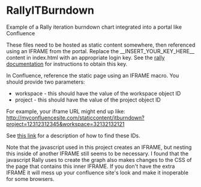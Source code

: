 # RallyITBurndown
Example of a Rally iteration burndown chart integrated into a portal like Confluence

These files need to be hosted as static content somewhere, then referenced using an IFRAME from the portal. 
Replace the \_\_INSERT_YOUR_KEY_HERE\_\_ content in index.html with an appropriate login key.  See the [rally documentation](https://help.rallydev.com/loginkey)
for instructions to obtain this key.

In Confluence, reference the static page using an IFRAME macro.  You should provide two parameters:
*  workspace - this should have the value of the workspace object ID
*  project - this should have the value of the project object ID

For example, your iframe URL might end up like: http://myconfluencesite.com/staticcontent/itburndown?project=12312312345&workspace=32132132121

See [this link](http://stackoverflow.com/questions/18830709/find-workspace-an-project-oid) for a description of how to find these IDs.

Note that the javascript used in this project creates an IFRAME, but nesting this inside of another IFRAME still seems to be necessary.  I
found that the javascript Rally uses to create the graph also makes changes to the CSS of the page that contains this inner IFRAME.
If you don't have the extra IFRAME it will mess up your confluence site's look and make it inoperable for some browsers.
